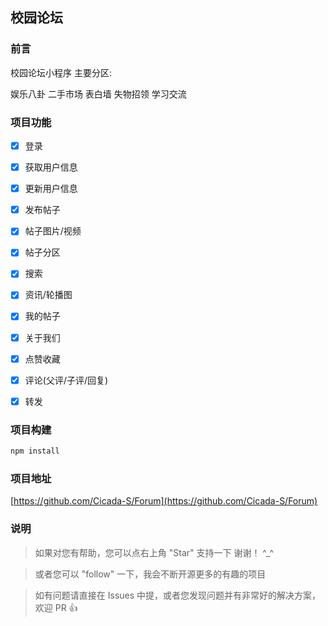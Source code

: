 ## 校园论坛


### 前言

校园论坛小程序 主要分区:

娱乐八卦  二手市场  表白墙  失物招领  学习交流


### 项目功能

- [x] 登录
- [x] 获取用户信息
- [x] 更新用户信息
- [x] 发布帖子
- [x] 帖子图片/视频
- [x] 帖子分区
- [x] 搜索
- [x] 资讯/轮播图
- [x] 我的帖子
- [x] 关于我们
- [x] 点赞收藏
- [x] 评论(父评/子评/回复)
- [x] 转发


### 项目构建

```sh
npm install

```

### 项目地址
[https://github.com/Cicada-S/Forum](https://github.com/Cicada-S/Forum)


### 说明

> 如果对您有帮助，您可以点右上角 "Star" 支持一下 谢谢！ ^_^

> 或者您可以 "follow" 一下，我会不断开源更多的有趣的项目

> 如有问题请直接在 Issues 中提，或者您发现问题并有非常好的解决方案，欢迎 PR 👍
